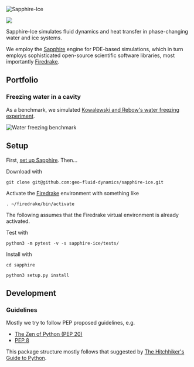 ![Sapphire-Ice](https://github.com/geo-fluid-dynamics/sapphire-docs/blob/master/Sapphire-Ice-Logo.png?raw=true)

![](https://travis-ci.com/geo-fluid-dynamics/sapphire-ice.svg?branch=master)

Sapphire-Ice simulates fluid dynamics and heat transfer in phase-changing water and ice systems.

We employ the [Sapphire](https://github.com/geo-fluid-dynamics/sapphire) engine for PDE-based simulations,
which in turn employs sophisticated open-source scientific software libraries, most importantly [Firedrake](https://www.firedrakeproject.org/).


## Portfolio

### Freezing water in a cavity
As a benchmark, we simulated [Kowalewski and Rebow's water freezing experiment](https://www.researchgate.net/publication/243772766_Freezing_of_Water_in_a_Differentially_Heated_Cubic_Cavity).

![Water freezing benchmark](https://github.com/geo-fluid-dynamics/sapphire-docs/blob/master/WaterFreezing.gif?raw=true)


## Setup

First, [set up Sapphire](https://github.com/geo-fluid-dynamics/sapphire). Then...

Download with 

    git clone git@github.com:geo-fluid-dynamics/sapphire-ice.git

Activate the [Firedrake](https://www.firedrakeproject.org/) environment with something like

    . ~/firedrake/bin/activate

The following assumes that the Firedrake virtual environment is already activated.

Test with

    python3 -m pytest -v -s sapphire-ice/tests/

Install with

    cd sapphire
    
    python3 setup.py install
    
    
## Development

### Guidelines
Mostly we try to follow PEP proposed guidelines, e.g.
- [The Zen of Python (PEP 20)](https://www.python.org/dev/peps/pep-0020/) 
- [PEP 8](https://www.python.org/dev/peps/pep-0008/)

This package structure mostly follows that suggested by [The Hitchhiker's Guide to Python](http://docs.python-guide.org/en/latest/).
